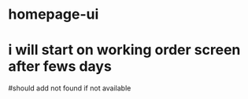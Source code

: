 # homepage-ui

# i will start on working order screen after fews days 
#should add not found if not available